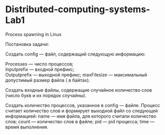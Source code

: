 # Distributed-computing-systems-Lab1
Process spawning in Linux

Постановка задачи:

Создать config — файл, содержащий следующую информацию:

Processes — число процессов;          
Inputprefix — входной префикс;           
Outputprefix — выходной префикс;
maxFilesize — максимальный допустимый размер файла ( в байтах).

Создать входные файлы, содержащие случайное количество слов (число букв и их порядок случайны).

Создать количество процессов, указанное в config — файле. 
Процесс считает количество слов и формирует выходной файл со следующей информацией:
name — имя файла, для которого считали количество слов;
count — количество слов в файле;
pid — pid процесса;
time — время выполнения.
